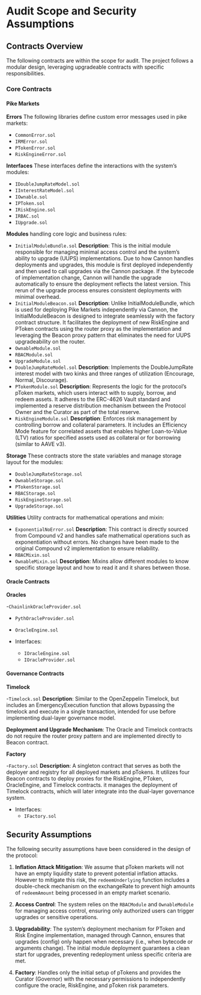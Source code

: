 # Audit Scope and Security Assumptions

## Contracts Overview

The following contracts are within the scope for audit. The project follows a modular design, leveraging upgradeable contracts with specific responsibilities.

### Core Contracts

#### Pike Markets

**Errors** The following libraries define custom error messages used in pike markets:

- `CommonError.sol`
- `IRMError.sol`
- `PTokenError.sol`
- `RiskEngineError.sol`

**Interfaces** These interfaces define the interactions with the system’s modules:

- `IDoubleJumpRateModel.sol`
- `IInterestRateModel.sol`
- `IOwnable.sol`
- `IPToken.sol`
- `IRiskEngine.sol`
- `IRBAC.sol`
- `IUpgrade.sol`

**Modules** handling core logic and business rules:

- `InitialModuleBundle.sol` **Description**: This is the initial module responsible for managing minimal access control and the system’s ability to upgrade (UUPS) implementations. Due to how Cannon handles deployments and upgrades, this module is first deployed independently and then used to call upgrades via the Cannon package. If the bytecode of implementation change, Cannon will handle the upgrade automatically to ensure the deployment reflects the latest version. This rerun of the upgrade process ensures consistent deployments with minimal overhead.
- `InitialModuleBeacon.sol` **Description**: Unlike InitialModuleBundle, which is used for deploying Pike Markets independently via Cannon, the InitialModuleBeacon is designed to integrate seamlessly with the factory contract structure. It facilitates the deployment of new RiskEngine and PToken contracts using the router proxy as the implementation and leveraging the Beacon proxy pattern that eliminates the need for UUPS upgradeability on the router.
- `OwnableModule.sol`
- `RBACModule.sol`
- `UpgradeModule.sol`
- `DoubleJumpRateModel.sol` **Description**: Implements the DoubleJumpRate interest model with two kinks and three ranges of utilization (Encourage, Normal, Discourage).
- `PTokenModule.sol` **Description**: Represents the logic for the protocol’s pToken markets, which users interact with to supply, borrow, and redeem assets. It adheres to the ERC-4626 Vault standard and implemented a reserve distribution mechanism between the Protocol Owner and the Curator as part of the total reserve.
- `RiskEngineModule.sol` **Description**: Enforces risk management by controlling borrow and collateral parameters. It includes an Efficiency Mode feature for correlated assets that enables higher Loan-to-Value (LTV) ratios for specified assets used as collateral or for borrowing (similar to AAVE v3).

**Storage** These contracts store the state variables and manage storage layout for the modules:

- `DoubleJumpRateStorage.sol`
- `OwnableStorage.sol`
- `PTokenStorage.sol`
- `RBACStorage.sol`
- `RiskEngineStorage.sol`
- `UpgradeStorage.sol`

**Utilities** Utility contracts for mathematical operations and mixin:

- `ExponentialNoError.sol` **Description**: This contract is directly sourced from Compound v2 and handles safe mathematical operations such as exponentiation without errors. No changes have been made to the original Compound v2 implementation to ensure reliability.
- `RBACMixin.sol`
- `OwnableMixin.sol`
  **Description**: Mixins allow different modules to know specific storage layout and how to read it and it shares between those.

#### Oracle Contracts

**Oracles**

-`ChainlinkOracleProvider.sol`

- `PythOracleProvider.sol`

- `OracleEngine.sol`

- Interfaces:
  - `IOracleEngine.sol`
  - `IOracleProvider.sol`

#### Governance Contracts

**Timelock**

-`Timelock.sol` **Description**: Similar to the OpenZeppelin Timelock, but includes an EmergencyExecution function that allows bypassing the timelock and execute in a single transaction, intended for use before implementing dual-layer governance model.

**Deployment and Upgrade Mechanism**:
The Oracle and Timelock contracts do not require the router proxy pattern and are implemented directly to Beacon contract.

**Factory**

-`Factory.sol` **Description**: A singleton contract that serves as both the deployer and registry for all deployed markets and pTokens. It utilizes four Beacon contracts to deploy proxies for the RiskEngine, PToken, OracleEngine, and Timelock contracts. it manages the deployment of Timelock contracts, which will later integrate into the dual-layer governance system.

- Interfaces:
  - `IFactory.sol`

## Security Assumptions

The following security assumptions have been considered in the design of the protocol:

1. **Inflation Attack Mitigation**: We assume that pToken markets will not have an empty liquidity state to prevent potential inflation attacks. However to mitigate this risk, the `redeemUnderlying` function includes a double-check mechanism on the exchangeRate to prevent high amounts of `redeemAmount` being processed in an empty market scenario.

2. **Access Control**: The system relies on the `RBACModule` and `OwnableModule` for managing access control, ensuring only authorized users can trigger upgrades or sensitive operations.

3. **Upgradability**: The system’s deployment mechanism for PToken and Risk Engine implementation, managed through Cannon, ensures that upgrades (config) only happen when necessary (i.e., when bytecode or arguments change). The initial module deployment guarantees a clean start for upgrades, preventing redeployment unless specific criteria are met.

4. **Factory**: Handles only the initial setup of pTokens and provides the Curator (Governor) with the necessary permissions to independently configure the oracle, RiskEngine, and pToken risk parameters.
